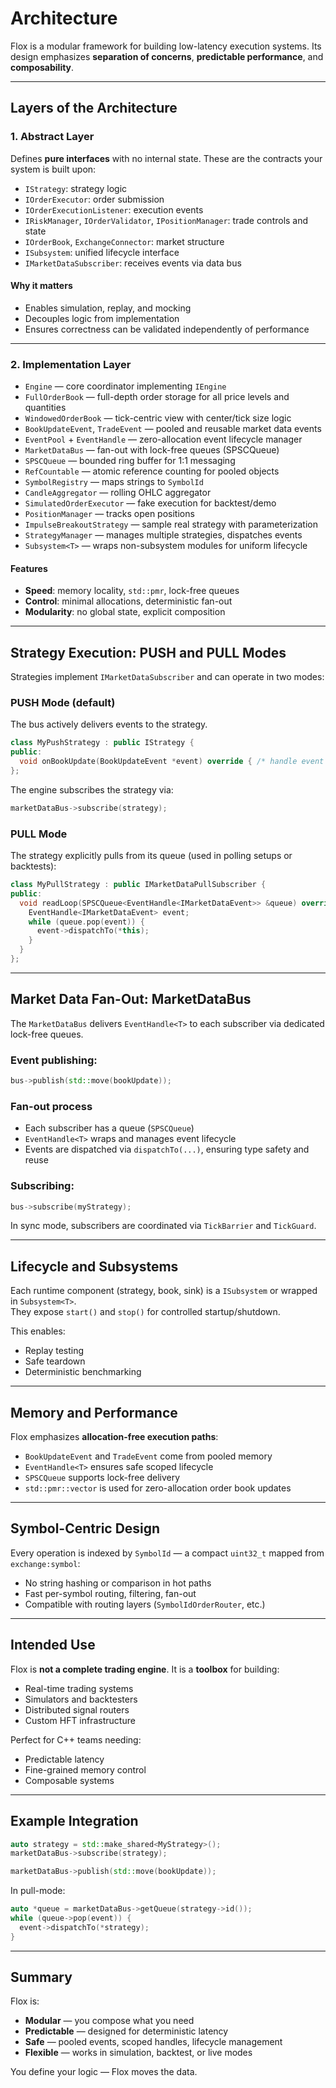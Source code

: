 # Architecture

Flox is a modular framework for building low-latency execution systems. Its design emphasizes **separation of concerns**, **predictable performance**, and **composability**.

---

## Layers of the Architecture

### 1. Abstract Layer

Defines **pure interfaces** with no internal state. These are the contracts your system is built upon:

- `IStrategy`: strategy logic
- `IOrderExecutor`: order submission
- `IOrderExecutionListener`: execution events
- `IRiskManager`, `IOrderValidator`, `IPositionManager`: trade controls and state
- `IOrderBook`, `ExchangeConnector`: market structure
- `ISubsystem`: unified lifecycle interface
- `IMarketDataSubscriber`: receives events via data bus

#### Why it matters

- Enables simulation, replay, and mocking
- Decouples logic from implementation
- Ensures correctness can be validated independently of performance

---

### 2. Implementation Layer

- `Engine` — core coordinator implementing `IEngine`
- `FullOrderBook` — full-depth order storage for all price levels and quantities
- `WindowedOrderBook` — tick-centric view with center/tick size logic
- `BookUpdateEvent`, `TradeEvent` — pooled and reusable market data events
- `EventPool` + `EventHandle` — zero-allocation event lifecycle manager
- `MarketDataBus` — fan-out with lock-free queues (SPSCQueue)
- `SPSCQueue` — bounded ring buffer for 1:1 messaging
- `RefCountable` — atomic reference counting for pooled objects
- `SymbolRegistry` — maps strings to `SymbolId`
- `CandleAggregator` — rolling OHLC aggregator
- `SimulatedOrderExecutor` — fake execution for backtest/demo
- `PositionManager` — tracks open positions
- `ImpulseBreakoutStrategy` — sample real strategy with parameterization
- `StrategyManager` — manages multiple strategies, dispatches events
- `Subsystem<T>` — wraps non-subsystem modules for uniform lifecycle

#### Features

- **Speed**: memory locality, `std::pmr`, lock-free queues
- **Control**: minimal allocations, deterministic fan-out
- **Modularity**: no global state, explicit composition

---

## Strategy Execution: PUSH and PULL Modes

Strategies implement `IMarketDataSubscriber` and can operate in two modes:

### PUSH Mode (default)

The bus actively delivers events to the strategy.

```cpp
class MyPushStrategy : public IStrategy {
public:
  void onBookUpdate(BookUpdateEvent *event) override { /* handle event */ }
};
```

The engine subscribes the strategy via:

```cpp
marketDataBus->subscribe(strategy);
```

### PULL Mode

The strategy explicitly pulls from its queue (used in polling setups or backtests):

```cpp
class MyPullStrategy : public IMarketDataPullSubscriber {
public:
  void readLoop(SPSCQueue<EventHandle<IMarketDataEvent>> &queue) override {
    EventHandle<IMarketDataEvent> event;
    while (queue.pop(event)) {
      event->dispatchTo(*this);
    }
  }
};
```

---

## Market Data Fan-Out: MarketDataBus

The `MarketDataBus` delivers `EventHandle<T>` to each subscriber via dedicated lock-free queues.

### Event publishing:

```cpp
bus->publish(std::move(bookUpdate));
```

### Fan-out process

- Each subscriber has a queue (`SPSCQueue`)
- `EventHandle<T>` wraps and manages event lifecycle
- Events are dispatched via `dispatchTo(...)`, ensuring type safety and reuse

### Subscribing:

```cpp
bus->subscribe(myStrategy);
```

In sync mode, subscribers are coordinated via `TickBarrier` and `TickGuard`.

---

## Lifecycle and Subsystems

Each runtime component (strategy, book, sink) is a `ISubsystem` or wrapped in `Subsystem<T>`.  
They expose `start()` and `stop()` for controlled startup/shutdown.

This enables:

- Replay testing
- Safe teardown
- Deterministic benchmarking

---

## Memory and Performance

Flox emphasizes **allocation-free execution paths**:

- `BookUpdateEvent` and `TradeEvent` come from pooled memory
- `EventHandle<T>` ensures safe scoped lifecycle
- `SPSCQueue` supports lock-free delivery
- `std::pmr::vector` is used for zero-allocation order book updates

---

## Symbol-Centric Design

Every operation is indexed by `SymbolId` — a compact `uint32_t` mapped from `exchange:symbol`:

- No string hashing or comparison in hot paths
- Fast per-symbol routing, filtering, fan-out
- Compatible with routing layers (`SymbolIdOrderRouter`, etc.)

---

## Intended Use

Flox is **not a complete trading engine**. It is a **toolbox** for building:

- Real-time trading systems
- Simulators and backtesters
- Distributed signal routers
- Custom HFT infrastructure

Perfect for C++ teams needing:

- Predictable latency
- Fine-grained memory control
- Composable systems

---

## Example Integration

```cpp
auto strategy = std::make_shared<MyStrategy>();
marketDataBus->subscribe(strategy);

marketDataBus->publish(std::move(bookUpdate));
```

In pull-mode:

```cpp
auto *queue = marketDataBus->getQueue(strategy->id());
while (queue->pop(event)) {
  event->dispatchTo(*strategy);
}
```

---

## Summary

Flox is:

- **Modular** — you compose what you need
- **Predictable** — designed for deterministic latency
- **Safe** — pooled events, scoped handles, lifecycle management
- **Flexible** — works in simulation, backtest, or live modes

You define your logic — Flox moves the data.